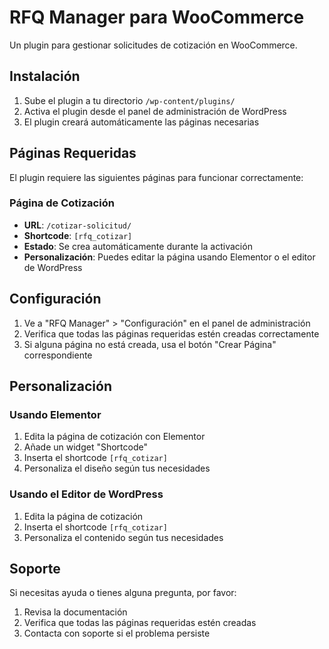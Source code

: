 # RFQ Manager para WooCommerce

Un plugin para gestionar solicitudes de cotización en WooCommerce.

## Instalación

1. Sube el plugin a tu directorio `/wp-content/plugins/`
2. Activa el plugin desde el panel de administración de WordPress
3. El plugin creará automáticamente las páginas necesarias

## Páginas Requeridas

El plugin requiere las siguientes páginas para funcionar correctamente:

### Página de Cotización
- **URL**: `/cotizar-solicitud/`
- **Shortcode**: `[rfq_cotizar]`
- **Estado**: Se crea automáticamente durante la activación
- **Personalización**: Puedes editar la página usando Elementor o el editor de WordPress

## Configuración

1. Ve a "RFQ Manager" > "Configuración" en el panel de administración
2. Verifica que todas las páginas requeridas estén creadas correctamente
3. Si alguna página no está creada, usa el botón "Crear Página" correspondiente

## Personalización

### Usando Elementor
1. Edita la página de cotización con Elementor
2. Añade un widget "Shortcode"
3. Inserta el shortcode `[rfq_cotizar]`
4. Personaliza el diseño según tus necesidades

### Usando el Editor de WordPress
1. Edita la página de cotización
2. Inserta el shortcode `[rfq_cotizar]`
3. Personaliza el contenido según tus necesidades

## Soporte

Si necesitas ayuda o tienes alguna pregunta, por favor:
1. Revisa la documentación
2. Verifica que todas las páginas requeridas estén creadas
3. Contacta con soporte si el problema persiste
